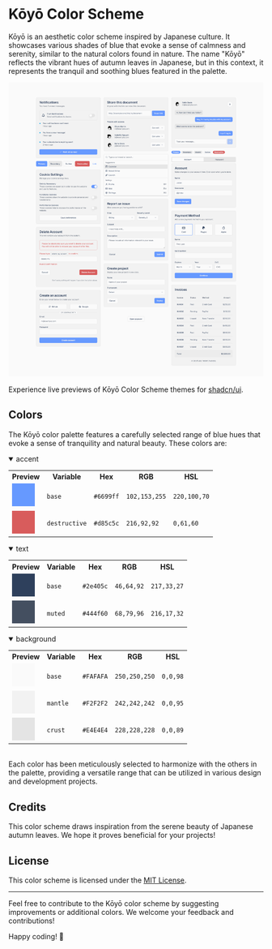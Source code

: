 # Kōyō Color Scheme

Kōyō is an aesthetic color scheme inspired by Japanese culture. It showcases various shades of blue that evoke a sense of calmness and serenity, similar to the natural colors found in nature. The name "Kōyō" reflects the vibrant hues of autumn leaves in Japanese, but in this context, it represents the tranquil and soothing blues featured in the palette.

[![Preview](.github/assets/preview.png)](.github/assets/preview.png)

Experience live previews of Kōyō Color Scheme themes for [shadcn/ui](https://ui.jln.dev/).

## Colors

The Kōyō color palette features a carefully selected range of blue hues that evoke a sense of tranquility and natural beauty. These colors are:

<details open>
<summary>accent</summary>
<table align="center">
<tr>
<th>Preview</th>
<th>Variable</th>
<th>Hex</th>
<th>RGB</th>
<th>HSL</th>
</tr>
<tr>
<td><img src="assets/palette/accent-base.png" alt="base"></td>
<td><code>base</code></td>
<td><code>#6699ff</code></td>
<td><code>102,153,255</code></td>
<td><code>220,100,70</code></td>
</tr>
<tr>
<td><img src="assets/palette/accent-destructive.png" alt="destructive"></td>
<td><code>destructive</code></td>
<td><code>#d85c5c</code></td>
<td><code>216,92,92</code></td>
<td><code>0,61,60</code></td>
</tr>
</table></details>
<details open>
<summary>text</summary>
<table align="center">
<tr>
<th>Preview</th>
<th>Variable</th>
<th>Hex</th>
<th>RGB</th>
<th>HSL</th>
</tr>
<tr>
<td><img src="assets/palette/text-base.png" alt="base"></td>
<td><code>base</code></td>
<td><code>#2e405c</code></td>
<td><code>46,64,92</code></td>
<td><code>217,33,27</code></td>
</tr>
<tr>
<td><img src="assets/palette/text-muted.png" alt="muted"></td>
<td><code>muted</code></td>
<td><code>#444f60</code></td>
<td><code>68,79,96</code></td>
<td><code>216,17,32</code></td>
</tr>
</table></details>
<details open>
<summary>background</summary>
<table align="center">
<tr>
<th>Preview</th>
<th>Variable</th>
<th>Hex</th>
<th>RGB</th>
<th>HSL</th>
</tr>
<tr>
<td><img src="assets/palette/background-base.png" alt="base"></td>
<td><code>base</code></td>
<td><code>#FAFAFA</code></td>
<td><code>250,250,250</code></td>
<td><code>0,0,98</code></td>
</tr>
<tr>
<td><img src="assets/palette/background-mantle.png" alt="mantle"></td>
<td><code>mantle</code></td>
<td><code>#F2F2F2</code></td>
<td><code>242,242,242</code></td>
<td><code>0,0,95</code></td>
</tr>
<tr>
<td><img src="assets/palette/background-crust.png" alt="crust"></td>
<td><code>crust</code></td>
<td><code>#E4E4E4</code></td>
<td><code>228,228,228</code></td>
<td><code>0,0,89</code></td>
</tr>
</table></details>
<br>Each color has been meticulously selected to harmonize with the others in the palette, providing a versatile range that can be utilized in various design and development projects.

## Credits

This color scheme draws inspiration from the serene beauty of Japanese autumn leaves. We hope it proves beneficial for your projects!

## License

This color scheme is licensed under the [MIT License](LICENSE).

---

Feel free to contribute to the Kōyō color scheme by suggesting improvements or additional colors. We welcome your feedback and contributions!

Happy coding! 🍂
